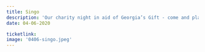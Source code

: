 ```yaml
---
title: Singo
description: 'Our charity night in aid of Georgia’s Gift - come and play our silly new game ‘Singo’ in aid of a very important charity. Please email to reserve your space.'
date: 04-06-2020

ticketlink: 
image: '0406-singo.jpeg'
---
```

